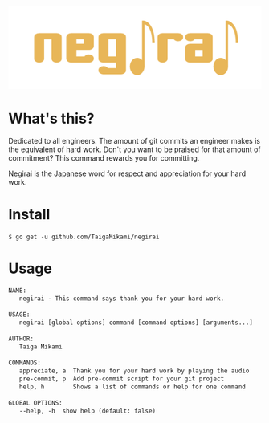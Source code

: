 <div align="center">
  <img src=https://github.com/TaigaMikami/negirai/blob/master/logo/logo.png?raw=true">
</div>

# What's this?
Dedicated to all engineers.
The amount of git commits an engineer makes is the equivalent of hard work.
Don't you want to be praised for that amount of commitment?
This command rewards you for committing.

Negirai is the Japanese word for respect and appreciation for your hard work.

# Install

```
$ go get -u github.com/TaigaMikami/negirai
```
# Usage

```
NAME:
   negirai - This command says thank you for your hard work.

USAGE:
   negirai [global options] command [command options] [arguments...]

AUTHOR:
   Taiga Mikami

COMMANDS:
   appreciate, a  Thank you for your hard work by playing the audio
   pre-commit, p  Add pre-commit script for your git project
   help, h        Shows a list of commands or help for one command

GLOBAL OPTIONS:
   --help, -h  show help (default: false)
```
